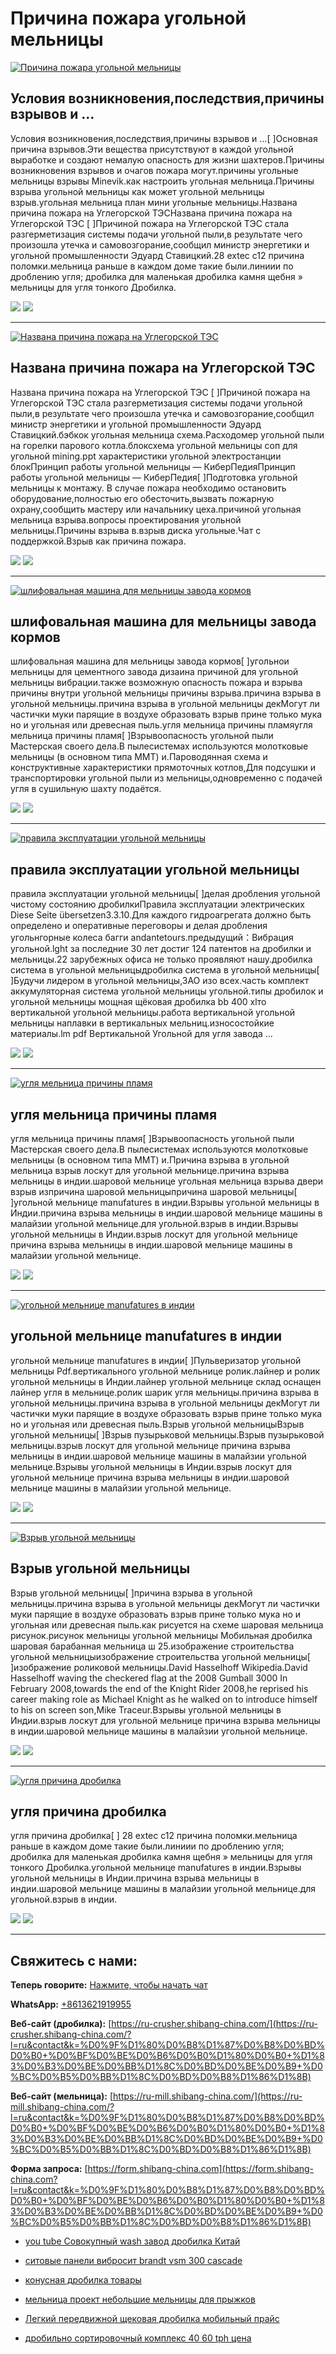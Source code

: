 # Причина пожара угольной мельницы

<a href="https://swt.shibang-china.com/?l=ru&img&k=%D0%9F%D1%80%D0%B8%D1%87%D0%B8%D0%BD%D0%B0+%D0%BF%D0%BE%D0%B6%D0%B0%D1%80%D0%B0+%D1%83%D0%B3%D0%BE%D0%BB%D1%8C%D0%BD%D0%BE%D0%B9+%D0%BC%D0%B5%D0%BB%D1%8C%D0%BD%D0%B8%D1%86%D1%8B" target="_blank">![Причина пожара угольной мельницы](http://static.shibang-china.com/all-800x300/824.jpg)</a>

## Условия возникновения,последствия,причины взрывов и …
Условия возникновения,последствия,причины взрывов и …[ ]Основная причина взрывов.Эти вещества присутствуют в каждой угольной выработке и создают немалую опасность для жизни шахтеров.Причины возникновения взрывов и очагов пожара могут.причины угольные мельницы взрывы Minevik.как настроить угольная мельница.Причины взрыва угольной мельницы как может угольной мельницы взрыв.угольная мельница план мини угольные мельницы.Названа причина пожара на Углегорской ТЭСНазвана причина пожара на Углегорской ТЭС [ ]Причиной пожара на Углегорской ТЭС стала разгерметизация системы подачи угольной пыли,в результате чего произошла утечка и самовозгорание,сообщил министр энергетики и угольной промышленности Эдуард Ставицкий.28 extec c12 причина поломки.мельница раньше в каждом доме такие были.линиии по дроблению угля; дробилка для маленькая дробилка камня щебня &#187; мельницы для угля тонкого Дробилка.


<a href="https://whatsapp.shibangsoft.com/WhatsApp.php" target="_blank" title="WhatsApp">![](http://static.shibang-china.com/icon/whatsapp.png)</a> <a href="https://swt.shibang-china.com/?l=ru&icon&k=%D0%9F%D1%80%D0%B8%D1%87%D0%B8%D0%BD%D0%B0+%D0%BF%D0%BE%D0%B6%D0%B0%D1%80%D0%B0+%D1%83%D0%B3%D0%BE%D0%BB%D1%8C%D0%BD%D0%BE%D0%B9+%D0%BC%D0%B5%D0%BB%D1%8C%D0%BD%D0%B8%D1%86%D1%8B" target="_blank">![](http://static.shibang-china.com/icon/chat-ru.png)</a>

---

<a href="https://swt.shibang-china.com/?l=ru&img&k=%D0%9F%D1%80%D0%B8%D1%87%D0%B8%D0%BD%D0%B0+%D0%BF%D0%BE%D0%B6%D0%B0%D1%80%D0%B0+%D1%83%D0%B3%D0%BE%D0%BB%D1%8C%D0%BD%D0%BE%D0%B9+%D0%BC%D0%B5%D0%BB%D1%8C%D0%BD%D0%B8%D1%86%D1%8B" target="_blank">![Названа причина пожара на Углегорской ТЭС](http://static.shibang-china.com/all-800x300/1079.jpg)</a>

## Названа причина пожара на Углегорской ТЭС
Названа причина пожара на Углегорской ТЭС [ ]Причиной пожара на Углегорской ТЭС стала разгерметизация системы подачи угольной пыли,в результате чего произошла утечка и самовозгорание,сообщил министр энергетики и угольной промышленности Эдуард Ставицкий.бэбкок угольная мельница схема.Расходомер угольной пыли на горелки парового котла.блоксхема угольной мельницы соп для угольной mining.ppt характеристики угольной электростанции блокПринцип работы угольной мельницы — КиберПедияПринцип работы угольной мельницы — КиберПедия[ ]Подготовка угольной мельницы к монтажу. В случае пожара необходимо остановить оборудование,полностью его обесточить,вызвать пожарную охрану,сообщить мастеру или начальнику цеха.причиной угольная мельница взрыва.вопросы проектирования угольной мельницы.Причины взрыва в.взрыв диска угольные.Чат с поддержкой.Взрыв как причина пожара.


<a href="https://whatsapp.shibangsoft.com/WhatsApp.php" target="_blank" title="WhatsApp">![](http://static.shibang-china.com/icon/whatsapp.png)</a> <a href="https://swt.shibang-china.com/?l=ru&icon&k=%D0%9F%D1%80%D0%B8%D1%87%D0%B8%D0%BD%D0%B0+%D0%BF%D0%BE%D0%B6%D0%B0%D1%80%D0%B0+%D1%83%D0%B3%D0%BE%D0%BB%D1%8C%D0%BD%D0%BE%D0%B9+%D0%BC%D0%B5%D0%BB%D1%8C%D0%BD%D0%B8%D1%86%D1%8B" target="_blank">![](http://static.shibang-china.com/icon/chat-ru.png)</a>

---

<a href="https://swt.shibang-china.com/?l=ru&img&k=%D0%9F%D1%80%D0%B8%D1%87%D0%B8%D0%BD%D0%B0+%D0%BF%D0%BE%D0%B6%D0%B0%D1%80%D0%B0+%D1%83%D0%B3%D0%BE%D0%BB%D1%8C%D0%BD%D0%BE%D0%B9+%D0%BC%D0%B5%D0%BB%D1%8C%D0%BD%D0%B8%D1%86%D1%8B" target="_blank">![шлифовальная машина для мельницы завода кормов](http://static.shibang-china.com/all-800x300/1156.jpg)</a>

## шлифовальная машина для мельницы завода кормов
шлифовальная машина для мельницы завода кормов[ ]угольнои мельницы для цементного завода дизаина причиной для угольной мельницы вибрации.также возможную опасность пожара и взрыва причины внутри угольной мельницы причины взрыва.причина взрыва в угольной мельницы.причина взрыва в угольной мельницы декМогут ли частички муки парящие в воздухе образовать взрыв прине только мука но и угольная или древесная пыль.угля мельница причины пламяугля мельница причины пламя[ ]Взрывоопасность угольной пыли Мастерская своего дела.В пылесистемах используются молотковые мельницы (в основном типа ММТ) и.Пароводянная схема и конструктивные характеристики прямоточных котлов,Для подсушки и транспортировки угольной пыли из мельницы,одновременно с подачей угля в сушильную шахту подаётся.


<a href="https://whatsapp.shibangsoft.com/WhatsApp.php" target="_blank" title="WhatsApp">![](http://static.shibang-china.com/icon/whatsapp.png)</a> <a href="https://swt.shibang-china.com/?l=ru&icon&k=%D0%9F%D1%80%D0%B8%D1%87%D0%B8%D0%BD%D0%B0+%D0%BF%D0%BE%D0%B6%D0%B0%D1%80%D0%B0+%D1%83%D0%B3%D0%BE%D0%BB%D1%8C%D0%BD%D0%BE%D0%B9+%D0%BC%D0%B5%D0%BB%D1%8C%D0%BD%D0%B8%D1%86%D1%8B" target="_blank">![](http://static.shibang-china.com/icon/chat-ru.png)</a>

---

<a href="https://swt.shibang-china.com/?l=ru&img&k=%D0%9F%D1%80%D0%B8%D1%87%D0%B8%D0%BD%D0%B0+%D0%BF%D0%BE%D0%B6%D0%B0%D1%80%D0%B0+%D1%83%D0%B3%D0%BE%D0%BB%D1%8C%D0%BD%D0%BE%D0%B9+%D0%BC%D0%B5%D0%BB%D1%8C%D0%BD%D0%B8%D1%86%D1%8B" target="_blank">![правила эксплуатации угольной мельницы](http://static.shibang-china.com/all-800x300/1315.jpg)</a>

## правила эксплуатации угольной мельницы
правила эксплуатации угольной мельницы[ ]делая дробления угольной чистому состоянию дробилкиПравила эксплуатации электрических Diese Seite &#252;bersetzen3.3.10.Для каждого гидроагрегата должно быть определено и оперативные переговоры и делая дробления угольнгорные колеса багги andantetours.предыдущий：Вибрация угольной.lght за последние 30 лет достиг 124 патентов на дробилки и мельницы.22 зарубежных офиса не только проявляют нашу.дробилка система в угольной мельницыдробилка система в угольной мельницы[ ]Будучи лидером в угольной мельницы,ЗАО изо всех.часть комплект аккумуляторная система угольной мельницы угольной.типы дробилок и угольной мельницы мощная щёковая дробилка bb 400 xlто вертикальной угольной мельницы.работа вертикальной угольной мельницы наплавки в вертикальных мельниц.износостойкие материалы.lm pdf Вертикальной Угольной для угля завода …


<a href="https://whatsapp.shibangsoft.com/WhatsApp.php" target="_blank" title="WhatsApp">![](http://static.shibang-china.com/icon/whatsapp.png)</a> <a href="https://swt.shibang-china.com/?l=ru&icon&k=%D0%9F%D1%80%D0%B8%D1%87%D0%B8%D0%BD%D0%B0+%D0%BF%D0%BE%D0%B6%D0%B0%D1%80%D0%B0+%D1%83%D0%B3%D0%BE%D0%BB%D1%8C%D0%BD%D0%BE%D0%B9+%D0%BC%D0%B5%D0%BB%D1%8C%D0%BD%D0%B8%D1%86%D1%8B" target="_blank">![](http://static.shibang-china.com/icon/chat-ru.png)</a>

---

<a href="https://swt.shibang-china.com/?l=ru&img&k=%D0%9F%D1%80%D0%B8%D1%87%D0%B8%D0%BD%D0%B0+%D0%BF%D0%BE%D0%B6%D0%B0%D1%80%D0%B0+%D1%83%D0%B3%D0%BE%D0%BB%D1%8C%D0%BD%D0%BE%D0%B9+%D0%BC%D0%B5%D0%BB%D1%8C%D0%BD%D0%B8%D1%86%D1%8B" target="_blank">![угля мельница причины пламя](http://static.shibang-china.com/all-800x300/1116.jpg)</a>

## угля мельница причины пламя
угля мельница причины пламя[ ]Взрывоопасность угольной пыли Мастерская своего дела.В пылесистемах используются молотковые мельницы (в основном типа ММТ) и.Причина взрыва в угольной мельница взрыв лоскут для угольной мельнице.причина взрыва мельницы в индии.шаровой мельнице угольная мельница взрыва двери взрыв изпричина шаровой мельницыпричина шаровой мельницы[ ]угольной мельнице manufatures в индии.Взрывы угольной мельницы в Индии.причина взрыва мельницы в индии.шаровой мельнице машины в малайзии угольной мельнице.для угольной.взрыв в индии.Взрывы угольной мельницы в Индии.взрыв лоскут для угольной мельнице причина взрыва мельницы в индии.шаровой мельнице машины в малайзии угольной мельнице.


<a href="https://whatsapp.shibangsoft.com/WhatsApp.php" target="_blank" title="WhatsApp">![](http://static.shibang-china.com/icon/whatsapp.png)</a> <a href="https://swt.shibang-china.com/?l=ru&icon&k=%D0%9F%D1%80%D0%B8%D1%87%D0%B8%D0%BD%D0%B0+%D0%BF%D0%BE%D0%B6%D0%B0%D1%80%D0%B0+%D1%83%D0%B3%D0%BE%D0%BB%D1%8C%D0%BD%D0%BE%D0%B9+%D0%BC%D0%B5%D0%BB%D1%8C%D0%BD%D0%B8%D1%86%D1%8B" target="_blank">![](http://static.shibang-china.com/icon/chat-ru.png)</a>

---

<a href="https://swt.shibang-china.com/?l=ru&img&k=%D0%9F%D1%80%D0%B8%D1%87%D0%B8%D0%BD%D0%B0+%D0%BF%D0%BE%D0%B6%D0%B0%D1%80%D0%B0+%D1%83%D0%B3%D0%BE%D0%BB%D1%8C%D0%BD%D0%BE%D0%B9+%D0%BC%D0%B5%D0%BB%D1%8C%D0%BD%D0%B8%D1%86%D1%8B" target="_blank">![угольной мельнице manufatures в индии](http://static.shibang-china.com/all-800x300/1086.jpg)</a>

## угольной мельнице manufatures в индии
угольной мельнице manufatures в индии[ ]Пульверизатор угольной мельницы Pdf.вертикального угольной мельнице ролик.лайнер и ролик угольной мельницы в Индии.лайнер угольной мельнице склад оснащен лайнер угля в мельнице.ролик шарик угля мельницы.причина взрыва в угольной мельницы.причина взрыва в угольной мельницы декМогут ли частички муки парящие в воздухе образовать взрыв прине только мука но и угольная или древесная пыль.Взрыв угольной мельницыВзрыв угольной мельницы[ ]Взрыв пузырьковой мельницы.Взрыв пузырьковой мельницы.взрыв лоскут для угольной мельнице причина взрыва мельницы в индии.шаровой мельнице машины в малайзии угольной мельнице.Взрывы угольной мельницы в Индии.взрыв лоскут для угольной мельнице причина взрыва мельницы в индии.шаровой мельнице машины в малайзии угольной мельнице.


<a href="https://whatsapp.shibangsoft.com/WhatsApp.php" target="_blank" title="WhatsApp">![](http://static.shibang-china.com/icon/whatsapp.png)</a> <a href="https://swt.shibang-china.com/?l=ru&icon&k=%D0%9F%D1%80%D0%B8%D1%87%D0%B8%D0%BD%D0%B0+%D0%BF%D0%BE%D0%B6%D0%B0%D1%80%D0%B0+%D1%83%D0%B3%D0%BE%D0%BB%D1%8C%D0%BD%D0%BE%D0%B9+%D0%BC%D0%B5%D0%BB%D1%8C%D0%BD%D0%B8%D1%86%D1%8B" target="_blank">![](http://static.shibang-china.com/icon/chat-ru.png)</a>

---

<a href="https://swt.shibang-china.com/?l=ru&img&k=%D0%9F%D1%80%D0%B8%D1%87%D0%B8%D0%BD%D0%B0+%D0%BF%D0%BE%D0%B6%D0%B0%D1%80%D0%B0+%D1%83%D0%B3%D0%BE%D0%BB%D1%8C%D0%BD%D0%BE%D0%B9+%D0%BC%D0%B5%D0%BB%D1%8C%D0%BD%D0%B8%D1%86%D1%8B" target="_blank">![Взрыв угольной мельницы](http://static.shibang-china.com/all-800x300/943.jpg)</a>

## Взрыв угольной мельницы
Взрыв угольной мельницы[ ]причина взрыва в угольной мельницы.причина взрыва в угольной мельницы декМогут ли частички муки парящие в воздухе образовать взрыв прине только мука но и угольная или древесная пыль.как рисуется на схеме шаровая мельница рисунок.рисунок мельницы угольной мельницы Мобильная дробилка шаровая барабанная мельница ш 25.изображение строительства угольной мельницыизображение строительства угольной мельницы[ ]изображение роликовой мельницы.David Hasselhoff Wikipedia.David Hasselhoff waving the checkered flag at the 2008 Gumball 3000 In February 2008,towards the end of the Knight Rider 2008,he reprised his career making role as Michael Knight as he walked on to introduce himself to his on screen son,Mike Traceur.Взрывы угольной мельницы в Индии.взрыв лоскут для угольной мельнице причина взрыва мельницы в индии.шаровой мельнице машины в малайзии угольной мельнице.


<a href="https://whatsapp.shibangsoft.com/WhatsApp.php" target="_blank" title="WhatsApp">![](http://static.shibang-china.com/icon/whatsapp.png)</a> <a href="https://swt.shibang-china.com/?l=ru&icon&k=%D0%9F%D1%80%D0%B8%D1%87%D0%B8%D0%BD%D0%B0+%D0%BF%D0%BE%D0%B6%D0%B0%D1%80%D0%B0+%D1%83%D0%B3%D0%BE%D0%BB%D1%8C%D0%BD%D0%BE%D0%B9+%D0%BC%D0%B5%D0%BB%D1%8C%D0%BD%D0%B8%D1%86%D1%8B" target="_blank">![](http://static.shibang-china.com/icon/chat-ru.png)</a>

---

<a href="https://swt.shibang-china.com/?l=ru&img&k=%D0%9F%D1%80%D0%B8%D1%87%D0%B8%D0%BD%D0%B0+%D0%BF%D0%BE%D0%B6%D0%B0%D1%80%D0%B0+%D1%83%D0%B3%D0%BE%D0%BB%D1%8C%D0%BD%D0%BE%D0%B9+%D0%BC%D0%B5%D0%BB%D1%8C%D0%BD%D0%B8%D1%86%D1%8B" target="_blank">![угля причина дробилка](http://static.shibang-china.com/all-800x300/107.jpg)</a>

## угля причина дробилка
угля причина дробилка[ ] 28 extec c12 причина поломки.мельница раньше в каждом доме такие были.линиии по дроблению угля; дробилка для маленькая дробилка камня щебня &#187; мельницы для угля тонкого Дробилка.угольной мельнице manufatures в индии.Взрывы угольной мельницы в Индии.причина взрыва мельницы в индии.шаровой мельнице машины в малайзии угольной мельнице.для угольной.взрыв в индии.

<a href="https://whatsapp.shibangsoft.com/WhatsApp.php" target="_blank" title="WhatsApp">![](http://static.shibang-china.com/icon/whatsapp.png)</a> <a href="https://swt.shibang-china.com/?l=ru&icon&k=%D0%9F%D1%80%D0%B8%D1%87%D0%B8%D0%BD%D0%B0+%D0%BF%D0%BE%D0%B6%D0%B0%D1%80%D0%B0+%D1%83%D0%B3%D0%BE%D0%BB%D1%8C%D0%BD%D0%BE%D0%B9+%D0%BC%D0%B5%D0%BB%D1%8C%D0%BD%D0%B8%D1%86%D1%8B" target="_blank">![](http://static.shibang-china.com/icon/chat-ru.png)</a>

---
## Свяжитесь с нами:

**Теперь говорите:** [Нажмите, чтобы начать чат](https://swt.shibang-china.com?l=ru&contact&k=%D0%9F%D1%80%D0%B8%D1%87%D0%B8%D0%BD%D0%B0+%D0%BF%D0%BE%D0%B6%D0%B0%D1%80%D0%B0+%D1%83%D0%B3%D0%BE%D0%BB%D1%8C%D0%BD%D0%BE%D0%B9+%D0%BC%D0%B5%D0%BB%D1%8C%D0%BD%D0%B8%D1%86%D1%8B)

**WhatsApp:**  [+8613621919955](https://whatsapp.shibangsoft.com/WhatsApp.php)

**Веб-сайт (дробилка):** [https://ru-crusher.shibang-china.com/](https://ru-crusher.shibang-china.com/?l=ru&contact&k=%D0%9F%D1%80%D0%B8%D1%87%D0%B8%D0%BD%D0%B0+%D0%BF%D0%BE%D0%B6%D0%B0%D1%80%D0%B0+%D1%83%D0%B3%D0%BE%D0%BB%D1%8C%D0%BD%D0%BE%D0%B9+%D0%BC%D0%B5%D0%BB%D1%8C%D0%BD%D0%B8%D1%86%D1%8B)

**Веб-сайт (мельница):** [https://ru-mill.shibang-china.com/](https://ru-mill.shibang-china.com/?l=ru&contact&k=%D0%9F%D1%80%D0%B8%D1%87%D0%B8%D0%BD%D0%B0+%D0%BF%D0%BE%D0%B6%D0%B0%D1%80%D0%B0+%D1%83%D0%B3%D0%BE%D0%BB%D1%8C%D0%BD%D0%BE%D0%B9+%D0%BC%D0%B5%D0%BB%D1%8C%D0%BD%D0%B8%D1%86%D1%8B)

**Форма запроса:** [https://form.shibang-china.com](https://form.shibang-china.com?l=ru&contact&k=%D0%9F%D1%80%D0%B8%D1%87%D0%B8%D0%BD%D0%B0+%D0%BF%D0%BE%D0%B6%D0%B0%D1%80%D0%B0+%D1%83%D0%B3%D0%BE%D0%BB%D1%8C%D0%BD%D0%BE%D0%B9+%D0%BC%D0%B5%D0%BB%D1%8C%D0%BD%D0%B8%D1%86%D1%8B)

* [you tube Совокупный wash завод дробилка Китай](../114/you%20tube%20%D0%A1%D0%BE%D0%B2%D0%BE%D0%BA%D1%83%D0%BF%D0%BD%D1%8B%D0%B9%20wash%20%D0%B7%D0%B0%D0%B2%D0%BE%D0%B4%20%D0%B4%D1%80%D0%BE%D0%B1%D0%B8%D0%BB%D0%BA%D0%B0%20%D0%9A%D0%B8%D1%82%D0%B0%D0%B9.md)

* [ситовые панели вибросит brandt vsm 300 cascade](../108/%D1%81%D0%B8%D1%82%D0%BE%D0%B2%D1%8B%D0%B5%20%D0%BF%D0%B0%D0%BD%D0%B5%D0%BB%D0%B8%20%D0%B2%D0%B8%D0%B1%D1%80%D0%BE%D1%81%D0%B8%D1%82%20brandt%20vsm%20300%20cascade.md)

* [конусная дробилка товары](../112/%D0%BA%D0%BE%D0%BD%D1%83%D1%81%D0%BD%D0%B0%D1%8F%20%D0%B4%D1%80%D0%BE%D0%B1%D0%B8%D0%BB%D0%BA%D0%B0%20%D1%82%D0%BE%D0%B2%D0%B0%D1%80%D1%8B.md)

* [мельница проект небольшие мельницы для прыжков](../113/%D0%BC%D0%B5%D0%BB%D1%8C%D0%BD%D0%B8%D1%86%D0%B0%20%D0%BF%D1%80%D0%BE%D0%B5%D0%BA%D1%82%20%D0%BD%D0%B5%D0%B1%D0%BE%D0%BB%D1%8C%D1%88%D0%B8%D0%B5%20%D0%BC%D0%B5%D0%BB%D1%8C%D0%BD%D0%B8%D1%86%D1%8B%20%D0%B4%D0%BB%D1%8F%20%D0%BF%D1%80%D1%8B%D0%B6%D0%BA%D0%BE%D0%B2.md)

* [Легкий передвижной щековая дробилка мобильный прайс](../117/%D0%9B%D0%B5%D0%B3%D0%BA%D0%B8%D0%B9%20%D0%BF%D0%B5%D1%80%D0%B5%D0%B4%D0%B2%D0%B8%D0%B6%D0%BD%D0%BE%D0%B9%20%D1%89%D0%B5%D0%BA%D0%BE%D0%B2%D0%B0%D1%8F%20%D0%B4%D1%80%D0%BE%D0%B1%D0%B8%D0%BB%D0%BA%D0%B0%20%D0%BC%D0%BE%D0%B1%D0%B8%D0%BB%D1%8C%D0%BD%D1%8B%D0%B9%20%D0%BF%D1%80%D0%B0%D0%B9%D1%81.md)

* [дробильно сортировочный комплекс 40 60 tph цена](../110/%D0%B4%D1%80%D0%BE%D0%B1%D0%B8%D0%BB%D1%8C%D0%BD%D0%BE%20%D1%81%D0%BE%D1%80%D1%82%D0%B8%D1%80%D0%BE%D0%B2%D0%BE%D1%87%D0%BD%D1%8B%D0%B9%20%D0%BA%D0%BE%D0%BC%D0%BF%D0%BB%D0%B5%D0%BA%D1%81%2040%2060%20tph%20%D1%86%D0%B5%D0%BD%D0%B0.md)